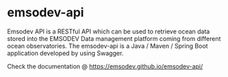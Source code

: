 # emsodev-api
Emsodev API is a RESTful API which can be used to retrieve ocean data stored into the EMSODEV Data management platform coming from different ocean observatories.
The emsodev-api is a Java / Maven / Spring Boot application developed by using Swagger.

Check the documentation @ https://emsodev.github.io/emsodev-api/
